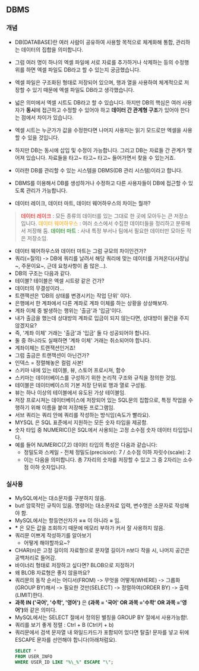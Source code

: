 ## DBMS

### 개념
- DB(DATABASE)란 여러 사람이 공유하여 사용할 목적으로 체계화해 통합, 관리하는 데이터의 집합을 의미합니다.
- 그럼 여러 명이 하나의 엑셀 파일에 서로 자료를 추가하거나 삭제하는 등의 수정행위를 하면 엑셀 파일도 DB라고 할 수 있는지 궁금했습니다.
- 엑셀 파일은 구조화된 형태로 저장되어 있으며, 행과 열을 사용하여 체계적으로 저장할 수 있기 때문에 엑셀 파일도 DB라고 생각했습니다.
- 넓은 의미에서 엑셀 시트도 DB라고 할 수 있습니다. 하지만 DB의 핵심은 여러 사용자가 **동시**에 접근하고 수정할 수 있어야 하고 **데이터 간 관계형 구조**가 있어야 한다는 점에서 차이가 있습니다.
- 엑셀 시트는 누군가가 값을 수정한다면 나머지 사용자는 읽기 모드로만 엑셀을 사용할 수 있을 것입니다.
- 하지만 DB는 동시에 삽입 및 수정이 가능합니다. 그리고 DB는 자료들 간 관계가 맺어져 있습니다. 자료들을 타고~ 타고~ 타고~ 들어가면서 찾을 수 있는거죠.
- 이러한 DB를 관리할 수 있는 시스템을 DBMS(DB 관리 시스템)이라고 합니다.
- DBMS를 이용해서 DB를 생성하거나 수정하고 다른 사용자들이 DB에 접근할 수 있도록 관리가 가능합니다.





- 데이터 레이크, 데이터 마트, 데이터 웨어하우스의 차이는 뭘까?
> <span style="color:red">데이터 레이크</span> : 모든 종류의 데이터를 있는 그대로 한 곳에 모아두는 큰 저장소 입니다.
> <span style = "color:orange">데이터 웨어하우스</span> : 여러 소스에서 수집한 데이터들을 정리하고 분류해서 저장해 둠.
> <span style = "color:green">데이터 마트</span> : 사내 특정 부서나 팀에서 필요한 데이터만 모아둔 작은 저장소임.

- 데이터 웨어하우스와 데이터 마트는 그럼 규모의 차이인건가?
- 쿼리(=질의) -> DB에 쿼리를 날려서 해당 쿼리에 맞는 데이터를 가져온다(사장님~, 주문이요~, 근데 요청사항이 좀 많은...).
- DB의 구조는 다음과 같다.
- 테이블? 테이블은 엑셀 시트랑 같은 건가?
- 데이터의 무결성이라...
- 트랜잭션은 'DB의 상태를 변경시키는 작업 단위' 이다.
- 은행에서 한 계좌에서 다른 계좌로 계좌 이체를 하는 상황을 상상해보자.
- 계좌 이체 중 발생하는 행위는 '출금'과 '입금'이다.
- 내가 출금을 했는데 상대방의 계좌로 입금이 되지 않는다면, 상대방이 물건을 주지 않겠지요?
- 즉, '계좌 이체' 거래는 '출금'과 '입금' 둘 다 성공되어야 합니다.
- 둘 중 하나라도 실패하면 '계좌 이체' 거래는 취소되어야 합니다.
- 계좌이체는 트랜잭션인거죠!
- 그럼 출금은 트랜잭션이 아닌건가?
- 인덱스 = 정렬해놓은 컬럼 사본!
- 스키마 내에 있는 테이블, 뷰, 스토어 프로시져, 함수
- 스키마는 데이터베이스를 구성하기 위한 논리적 구조와 규칙을 정의한 것임.
- 테이블은 데이터베이스의 기본 저장 단위로 행과 열로 구성됨.
- 뷰는 하나 이상의 테이블에서 유도된 가상 테이블임.
- 저장 프로시져는 데이터베이스에 저장되어 있는 SQL문의 집합으로, 특정 작업을 수행하기 위해 이름을 붙여 저장해둔 프로그램임.
- 서브 쿼리는 쿼리 안에 쿼리를 작성하는 방식임(속도가 빨라요).
- MYSQL 은 SQL 표준에서 지원하는 모든 숫자 타입을 제공함.
- 숫자 타입 중 NUMERIC()은 SQL에서 사용되는 고정 소수점 숫자 데이터 타입입니다. 
- 예를 들어 NUMERIC(7,2) 데이터 타입의 특성은 다음과 같습니다:
    - 정밀도와 스케일 - 전체 정밀도(precision): 7 / 소수점 이하 자릿수(scale): 2
    - 이는 다음을 의미합니다. 총 7자리의 숫자를 저장할 수 있고 그 중 2자리는 소수점 이하 숫자입니다.

### 실사용
- MySQL에서는 대소문자를 구분하지 않음.
- but! 암묵적인 규칙이 있음. 명령어는 대소문자로 입력, 변수명은 소문자로 작성해야 함.
- MySQL에서는 항등연산자가 <b>==</b> 이 아니라 <b>=</b> 임.
- <b>*</b> 은 모든 값을 조회하기 때문에 메모리 부하가 커서 잘 사용하지 않음.
- 쿼리문 이쁘게 작성하기를 알아보기
    - 어떻게 해야할까요~?
- CHAR(n)은 고정 길이의 자료형으로 문자열 길이가 n보다 작을 시, 나머지 공간은 공백처리로 들어감.
- 바이너리 형태로 저장하고 싶다면? BLOB으로 지정하기
- 왜 BLOB 자료형은 좋지 않을까요?
- 쿼리문의 동작 순서는 어디서(FROM) -> 무엇을 어떻게(WHERE) -> 그룹화(GROUP BY)해서 -> 필요한 것만(SELECT) -> 정렬하여(ORDER BY) -> 출력(LIMIT)한다.
- **과목 IN ('국어', '수학', '영어')** 은  <b>(과목 = '국어' OR  과목 ='수학' OR  과목 ='영어')</b>와 같은 의미다.
- MySQL에서는 SELECT 절에서 정의된 별칭을 GROUP BY 절에서 사용가능함!.
- 쿼리를 보기 좋게 정렬 : Ctrl + B (Ctrl키 + b)
- 쿼리문에서 검색 문자열 내 와일드카드가 포함되어 있다면 탈출! 문자를 넣고 뒤에 ESCAPE 문자를 선언해야 합니다(아래처럼요).
    ~~~SQL
    SELECT *
    FROM USER_INFO
    WHERE USER_ID LIKE "%\_%" ESCAPE "\"; 
    ~~~
